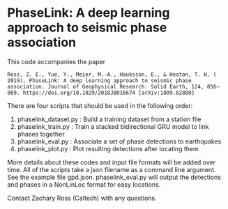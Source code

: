 # PhaseLink: A deep learning approach to seismic phase association

This code accompanies the paper
```
Ross, Z. E., Yue, Y., Meier, M.‐A., Hauksson, E., & Heaton, T. H. ( 2019). PhaseLink: A deep learning approach to seismic phase association. Journal of Geophysical Research: Solid Earth, 124, 856– 869. https://doi.org/10.1029/2018JB016674 [arXiv:1809.02880]
```
There are four scripts that should be used in the following order:
1) phaselink_dataset.py : Build a training dataset from a station file
2) phaselink_train.py : Train a stacked bidirectional GRU model to link phases together
3) phaselink_eval.py : Associate a set of phase detections to earthquakes
4) phaselink_plot.py : Plot resulting detections after locating them

More details about these codes and input file formats will be added over time. All of the scripts take a json filename as a command line argument. See the example file gpd.json. phaselink_eval.py will output the detections and phases in a NonLinLoc format for easy locations.

Contact Zachary Ross (Caltech) with any questions.
